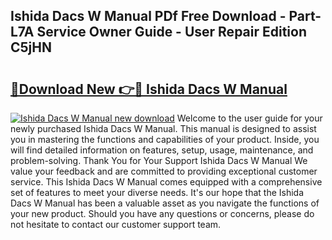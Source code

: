 ## Ishida Dacs W Manual PDf Free Download - Part-L7A Service Owner Guide - User Repair Edition C5jHN

# <h2><a href="http://cf25990.oget.top/?id=Ishida+Dacs+W+Manual">🔗Download New 👉🔴 Ishida Dacs W Manual</a></h2>

[![Ishida Dacs W Manual new download](https://i.imgur.com/5g1atiW.png)](http://cf25990.oget.top/?id=Ishida+Dacs+W+Manual)
Welcome to the user guide for your newly purchased Ishida Dacs W Manual. This manual is designed to assist you in mastering the functions and capabilities of your product. Inside, you will find detailed information on features, setup, usage, maintenance, and problem-solving. Thank You for Your Support Ishida Dacs W Manual We value your feedback and are committed to providing exceptional customer service. This Ishida Dacs W Manual comes equipped with a comprehensive set of features to meet your diverse needs. It's our hope that the Ishida Dacs W Manual has been a valuable asset as you navigate the functions of your new product. Should you have any questions or concerns, please do not hesitate to contact our customer support team.
